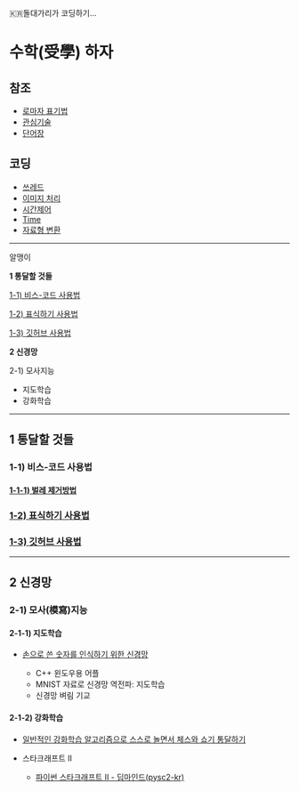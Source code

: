:kr:돌대가리가 코딩하기...

# 수학(受學) 하자

## 참조

- [로마자 표기법](./문서/로마자_표기법.md)
- [관심기술](./문서/관심기술-TED.md)
- [단어장](./문서/참조/단어장.md)


## 코딩

- [쓰레드](./문서/코딩/쓰레드.md)
- [이미지 처리](./문서/코딩/이미지처리.md)
- [시간제어](./문서/코딩/시간제어.md)
- [Time](./문서/코딩/CTime.md)
- [자료형 변환](./문서/코딩/자료형_변환.md)


---

알맹이  

**1 통달할 것들**  

[1-1) 비스-코드 사용법](#비스-코드-사용법)  

[1-2) 표식하기 사용법](https://github.com/zeuseyera/Markdown_TongDal-kr)  

[1-3) 깃허브 사용법](https://github.com/zeuseyera/GitHub_Ga_MeoiJi-kr)  

**2 신경망**  

2-1) 모사지능  

- 지도학습  
- 강화학습  

---

## 1 통달할 것들

<a name="비스-코드-사용법"><a/>
### 1-1) 비스-코드 사용법  

#### [1-1-1) 벌레 제거방법](./문서/비스-코드/길잡이/비스-코드_벌레제거_방법.md)  

### [1-2) 표식하기 사용법](https://github.com/zeuseyera/Markdown_TongDal-kr)  

### [1-3) 깃허브 사용법](https://github.com/zeuseyera/GitHub_Ga_MeoiJi-kr)  

---

## 2 신경망

### 2-1) 모사(模寫)지능

#### 2-1-1) 지도학습

- [손으로 쓴 숫자를 인식하기 위한 신경망](https://github.com/zeuseyera/NN_for_Recognition_of_Handwritten_Digits-kr)

  - C++ 윈도우용 어플
  - MNIST 자료로 신경망 역전파: 지도학습
  - 신경망 벼림 기교


#### 2-1-2) 강화학습

- [일반적인 강화학습 알고리즘으로 스스로 놀면서 체스와 쇼기 통달하기](./문서/모사지능/강화학습/일반적인_강화학습_알고리즘으로_스스로_놀면서_체스와_쇼기_통달하기.md)

- 스타크래프트 II

  - [파이썬 스타크래프트 II - 딥마인드(pysc2-kr)](https://github.com/zeuseyera/pysc2-kr)




